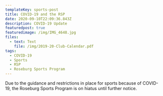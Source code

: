 ```yaml
---
templateKey: sports-post
title: COVID-19 and the RSP
date: 2020-09-10T22:09:36.843Z
description: COVID-19 Update
featuredpost: true
featuredimage: /img/IMG_4648.jpg
files:
  - text: Text
    file: /img/2019-20-Club-Calendar.pdf
tags:
  - COVID-19
  - Sports
  - RSP
  - Roseburg Sports Program
---
```

Due to the guidance and restrictions in place for sports because of COVID-19, the Roseburg Sports Program is on hiatus until further notice.
